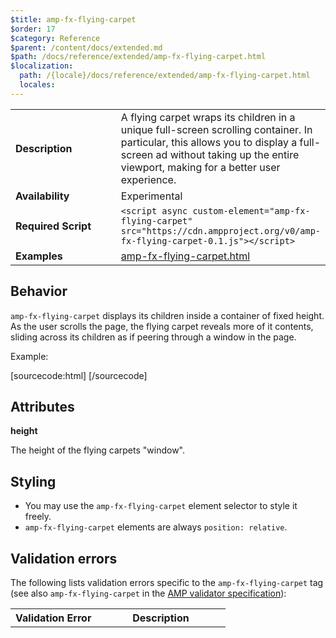 ```yaml
---
$title: amp-fx-flying-carpet
$order: 17
$category: Reference
$parent: /content/docs/extended.md
$path: /docs/reference/extended/amp-fx-flying-carpet.html
$localization:
  path: /{locale}/docs/reference/extended/amp-fx-flying-carpet.html
  locales:
---
```


<!---
Copyright 2016 The AMP HTML Authors. All Rights Reserved.

Licensed under the Apache License, Version 2.0 (the "License");
you may not use this file except in compliance with the License.
You may obtain a copy of the License at

      http://www.apache.org/licenses/LICENSE-2.0

Unless required by applicable law or agreed to in writing, software
distributed under the License is distributed on an "AS-IS" BASIS,
WITHOUT WARRANTIES OR CONDITIONS OF ANY KIND, either express or implied.
See the License for the specific language governing permissions and
limitations under the License.
-->



<table>
  <tr>
    <td class="col-fourty"><strong>Description</strong></td>
    <td>A flying carpet wraps its children in a unique full-screen scrolling container. In particular, this allows you to display a full-screen ad without taking up the entire viewport, making for a better user experience.</td>
  </tr>
  <tr>
    <td class="col-fourty" width="40%"><strong>Availability</strong></td>
    <td>Experimental</td>
  </tr>
  <tr>
    <td class="col-fourty"><strong>Required Script</strong></td>
    <td><code>&lt;script async custom-element="amp-fx-flying-carpet" src="https://cdn.ampproject.org/v0/amp-fx-flying-carpet-0.1.js">&lt;/script></code></td>
  </tr>
  <tr>
    <td class="col-fourty"><strong>Examples</strong></td>
    <td><a href="https://ampbyexample.com/components/amp-fx-flying-carpet">amp-fx-flying-carpet.html</a></td>
  </tr>
</table>

## Behavior

`amp-fx-flying-carpet` displays its children inside a container of fixed height. As the user scrolls the page, the flying carpet reveals more of it contents, sliding across its children as if peering through a window in the page.

Example:

[sourcecode:html]
<amp-fx-flying-carpet height="300px">
  <amp-img src="fullscreen.png" width="300" height="500" layout="responsive"></amp-img>
</amp-fx-flying-carpet>
[/sourcecode]

## Attributes

**height**

The height of the flying carpets "window".

## Styling

- You may use the `amp-fx-flying-carpet` element selector to style it freely.
- `amp-fx-flying-carpet` elements are always `position: relative`.

## Validation errors

The following lists validation errors specific to the `amp-fx-flying-carpet` tag
(see also `amp-fx-flying-carpet` in the [AMP validator specification](https://github.com/ampproject/amphtml/blob/master/extensions/amp-fx-flying-carpet/0.1/validator-amp-fx-flying-carpet.protoascii)):

<table>
  <tr>
    <th width="40%"><strong>Validation Error</strong></th>
    <th>Description</th>
  </tr>
</table>

